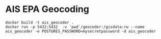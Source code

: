 # AIS EPA Geocoding

```
docker build -t ais_geocoder .
docker run -p 5432:5432  -v `pwd`/geocoder:/gisdata:rw --name ais_geocoder -e POSTGRES_PASSWORD=mysecretpassword -d ais_geocoder
```

